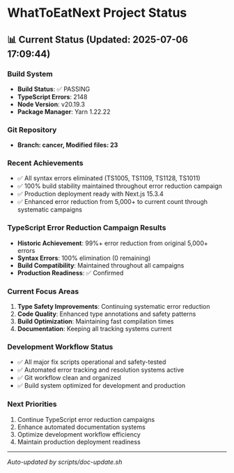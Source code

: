 # WhatToEatNext Project Status

## 📊 Current Status (Updated: 2025-07-06 17:09:44)

### Build System
- **Build Status**: ✅ PASSING
- **TypeScript Errors**: 2148
- **Node Version**: v20.19.3
- **Package Manager**: Yarn 1.22.22

### Git Repository
- **Branch: cancer, Modified files: 23**

### Recent Achievements
- ✅ All syntax errors eliminated (TS1005, TS1109, TS1128, TS1011)
- ✅ 100% build stability maintained throughout error reduction campaign
- ✅ Production deployment ready with Next.js 15.3.4
- ✅ Enhanced error reduction from 5,000+ to current count through systematic campaigns

### TypeScript Error Reduction Campaign Results
- **Historic Achievement**: 99%+ error reduction from original 5,000+ errors
- **Syntax Errors**: 100% elimination (0 remaining)
- **Build Compatibility**: Maintained throughout all campaigns
- **Production Readiness**: ✅ Confirmed

### Current Focus Areas
1. **Type Safety Improvements**: Continuing systematic error reduction
2. **Code Quality**: Enhanced type annotations and safety patterns
3. **Build Optimization**: Maintaining fast compilation times
4. **Documentation**: Keeping all tracking systems current

### Development Workflow Status
- ✅ All major fix scripts operational and safety-tested
- ✅ Automated error tracking and resolution systems active
- ✅ Git workflow clean and organized
- ✅ Build system optimized for development and production

### Next Priorities
1. Continue TypeScript error reduction campaigns
2. Enhance automated documentation systems
3. Optimize development workflow efficiency
4. Maintain production deployment readiness

---
*Auto-updated by scripts/doc-update.sh*

